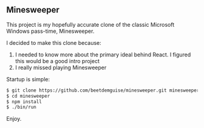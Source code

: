 Minesweeper
-----------

This project is my hopefully accurate clone of the classic Microsoft Windows pass-time, Minesweeper.

I decided to make this clone because:

1. I needed to know more about the primary ideal behind React. I figured this would be a good intro project
2. I really missed playing Minesweeper


Startup is simple:

```bash
$ git clone https://github.com/beetdemguise/minesweeper.git minesweeper
$ cd minesweeper
$ npm install
$ ./bin/run
```

Enjoy.
